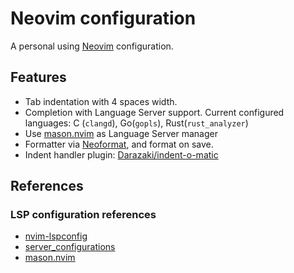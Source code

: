 # Neovim configuration

A personal using [Neovim](https://neovim.io/) configuration.


## Features

* Tab indentation with 4 spaces width.
* Completion with Language Server support. Current configured languages: C (`clangd`), Go(`gopls`), Rust(`rust_analyzer`)
* Use [mason.nvim](https://github.com/williamboman/mason.nvim) as Language Server manager
* Formatter via [Neoformat](https://github.com/sbdchd/neoformat), and format on save.
* Indent handler plugin: [Darazaki/indent-o-matic](https://github.com/Darazaki/indent-o-matic)

## References

### LSP configuration references

* [nvim-lspconfig](https://github.com/neovim/nvim-lspconfig)
* [server_configurations](https://github.com/neovim/nvim-lspconfig/blob/master/doc/server_configurations.md)
* [mason.nvim](https://github.com/williamboman/mason.nvim)
